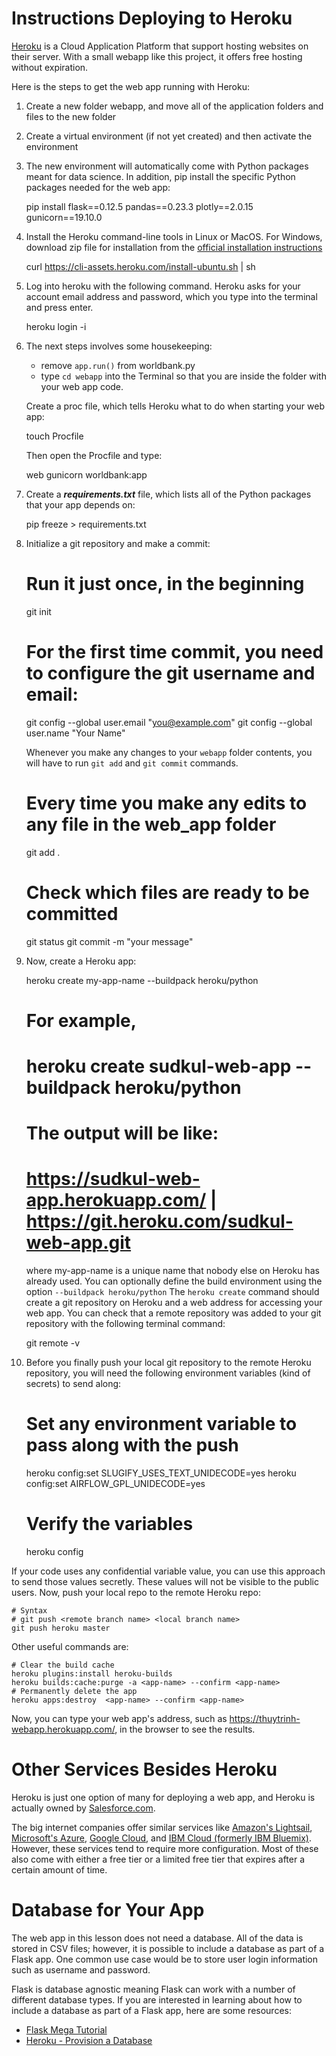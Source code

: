 # Instructions Deploying to Heroku
[Heroku](https://devcenter.heroku.com/articles/heroku-cli#standalone-installation) is a Cloud Application Platform that support hosting websites on their server. 
With a small webapp like this project, it offers free hosting without expiration.

Here is the steps to get the web app running with Heroku:

1. Create a new folder webapp, and move all of the application folders and files to the new folder
2. Create a virtual environment (if not yet created) and then activate the environment
3. The new environment will automatically come with Python packages meant for data science. In addition, pip install the specific Python packages needed for the web app:


    pip install flask==0.12.5 pandas==0.23.3 plotly==2.0.15 gunicorn==19.10.0


4. Install the Heroku command-line tools in Linux or MacOS. For Windows, download zip file for installation from the [official installation instructions](https://devcenter.heroku.com/articles/heroku-cli#standalone-installation)

    curl https://cli-assets.heroku.com/install-ubuntu.sh | sh

5. Log into heroku with the following command. Heroku asks for your account email address and password, which you type into the terminal and press enter.


    heroku login -i


6. The next steps involves some housekeeping:
   + remove `app.run()` from worldbank.py
   + type `cd webapp` into the Terminal so that you are inside the folder with your web app code.

   Create a proc file, which tells Heroku what to do when starting your web app:


    touch Procfile


   Then open the Procfile and type:

    web gunicorn worldbank:app

7. Create a ***requirements.txt*** file, which lists all of the Python packages that your app depends on:


    pip freeze > requirements.txt


8. Initialize a git repository and make a commit:


    # Run it just once, in the beginning
    git init
    # For the first time commit, you need to configure the git username and email:
    git config --global user.email "you@example.com"
    git config --global user.name "Your Name"


   Whenever you make any changes to your `webapp` folder contents, you will have to run `git add` and `git commit` commands.

    
    # Every time you make any edits to any file in the web_app folder
    git add .
    # Check which files are ready to be committed
    git status
    git commit -m "your message"

9. Now, create a Heroku app:


    heroku create my-app-name --buildpack heroku/python
    # For example, 
    # heroku create sudkul-web-app --buildpack heroku/python
    # The output will be like:
    # https://sudkul-web-app.herokuapp.com/ | https://git.heroku.com/sudkul-web-app.git

   where my-app-name is a unique name that nobody else on Heroku has already used. 
   You can optionally define the build environment using the option `--buildpack heroku/python` 
   The `heroku create` command should create a git repository on Heroku and a web address for accessing your web app. 
   You can check that a remote repository was added to your git repository with the following terminal command:
   
    git remote -v

10. Before you finally push your local git repository to the remote Heroku repository, you will need the following 
environment variables (kind of secrets) to send along:


    # Set any environment variable to pass along with the push
    heroku config:set SLUGIFY_USES_TEXT_UNIDECODE=yes
    heroku config:set AIRFLOW_GPL_UNIDECODE=yes
    # Verify the variables
    heroku config

   If your code uses any confidential variable value, you can use this approach to send those values secretly. 
   These values will not be visible to the public users. Now, push your local repo to the remote Heroku repo:

    # Syntax
    # git push <remote branch name> <local branch name>
    git push heroku master

   Other useful commands are:

    # Clear the build cache
    heroku plugins:install heroku-builds
    heroku builds:cache:purge -a <app-name> --confirm <app-name>
    # Permanently delete the app
    heroku apps:destroy  <app-name> --confirm <app-name>

Now, you can type your web app's address, such as https://thuytrinh-webapp.herokuapp.com/, in the browser to see the results.

# Other Services Besides Heroku
Heroku is just one option of many for deploying a web app, and Heroku is actually owned by [Salesforce.com](https://www.salesforce.com/ap/?ir=1).

The big internet companies offer similar services like [Amazon's Lightsail](https://aws.amazon.com/lightsail/),
[Microsoft's Azure](https://docs.microsoft.com/en-us/samples/azure-samples/python-docs-hello-world/python-flask-sample-for-azure-app-service-linux/), 
[Google Cloud](https://cloud.google.com/appengine/docs/standard/python/setting-up-environment), 
and [IBM Cloud (formerly IBM Bluemix)](https://www.ibm.com/cloud/blog). 
However, these services tend to require more configuration. Most of these also come with either a free tier 
or a limited free tier that expires after a certain amount of time.

# Database for Your App
The web app in this lesson does not need a database. All of the data is stored in CSV files; 
however, it is possible to include a database as part of a Flask app. One common use case would be to store user login 
information such as username and password.

Flask is database agnostic meaning Flask can work with a number of different database types. If you are interested in 
learning about how to include a database as part of a Flask app, here are some resources:

+ [Flask Mega Tutorial](https://blog.miguelgrinberg.com/post/the-flask-mega-tutorial-part-iv-database)
+ [Heroku - Provision a Database](https://devcenter.heroku.com/articles/getting-started-with-python#provision-a-database)
